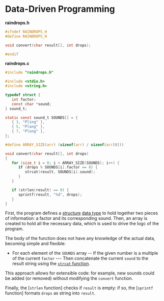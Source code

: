 # Data-Driven Programming

**raindrops.h**

```c
#ifndef RAINDROPS_H
#define RAINDROPS_H

void convert(char result[], int drops);

#endif
```

**raindrops.c**

```c
#include "raindrops.h"

#include <stdio.h>
#include <string.h>

typedef struct {
   int factor;
   const char *sound;
} sound_t;

static const sound_t SOUNDS[] = {
   { 3, "Pling" },
   { 5, "Plang" },
   { 7, "Plong" },
};

#define ARRAY_SIZE(arr) (sizeof(arr) / sizeof(arr[0]))

void convert(char result[], int drops)
{
   for (size_t i = 0; i < ARRAY_SIZE(SOUNDS); i++) {
      if (drops % SOUNDS[i].factor == 0) {
         strcat(result, SOUNDS[i].sound);
      }
   }

   if (strlen(result) == 0) {
      sprintf(result, "%d", drops);
   }
}
```

First, the program defines a [structure][struct] [data type][typedef] to hold together two pieces of information: a factor and its corresponding sound.
Then, an array is created to hold all the necessary data, which is used to drive the logc of the program.

The body of the function does not have any knowledge of the actual data, becoming simple and flexible:

- For each element of the `SOUNDS` array
-- If the given number is a multiple of the current `factor`
--- Then concatenate the current `sound` to the result string using the [`strcat` function][strcat].

This approach allows for extensible code: for example, new sounds could be added (or removed) without modifying the `convert` function.

Finally, the [`strlen` function] checks if `result` is empty: if so, the [`sprintf` function] formats `drops` as string into `result`.

[struct]: https://www.geeksforgeeks.org/structures-c/
[typedef]: https://www.geeksforgeeks.org/typedef-in-c/
[strcat]: https://pubs.opengroup.org/onlinepubs/9699919799/functions/strcat.html
[strlen]: https://pubs.opengroup.org/onlinepubs/9699919799/functions/strlen.html
[sprintf]: https://pubs.opengroup.org/onlinepubs/9699919799/functions/sprintf.html
